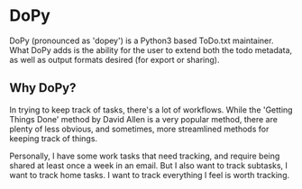 # DoPy
DoPy (pronounced as 'dopey') is a Python3 based ToDo.txt maintainer.
What DoPy adds is the ability for the user to extend both the todo metadata,
as well as output formats desired (for export or sharing).

## Why DoPy?
In trying to keep track of tasks, there's a lot of workflows. While the
'Getting Things Done' method by David Allen is a very popular method, there
are plenty of less obvious, and sometimes, more streamlined methods for keeping 
track of things.

Personally, I have some work tasks that need tracking, and require being shared
at least once a week in an email. But I also want to track subtasks, I want to
track home tasks. I want to track everything I feel is worth tracking.
